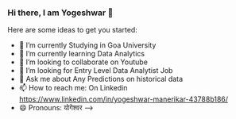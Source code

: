 ### Hi there, I am Yogeshwar 👋



Here are some ideas to get you started:

- 🔭 I’m currently Studying  in Goa University 
- 🌱 I’m currently learning Data Analytics
- 👯 I’m looking to collaborate on Youtube
- 🤔 I’m looking for Entry Level Data Analytist Job
- 💬 Ask me about Any Predictions on historical data 
- 📫 How to reach me: On Linkedin https://www.linkedin.com/in/yogeshwar-manerikar-43788b186/
- 😄 Pronouns: योगेश्वर 
-->
